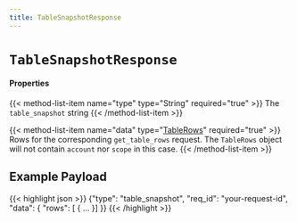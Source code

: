 ```yaml
---
title: TableSnapshotResponse
---
```


# `TableSnapshotResponse`

#### Properties

{{< method-list-item name="type" type="String" required="true" >}}
   The `table_snapshot` string
{{< /method-list-item >}}

{{< method-list-item name="data" type="[TableRows](/reference/eosio/types/tablerows)" required="true" >}}
   Rows for the corresponding `get_table_rows` request. The `TableRows` object will not contain `account` nor `scope` in this case.
{{< /method-list-item >}}

## Example Payload

{{< highlight json >}}
{"type": "table_snapshot",
 "req_id": "your-request-id",
 "data": {
  "rows": [
   {
    ...
   }]
}}
{{< /highlight >}}
